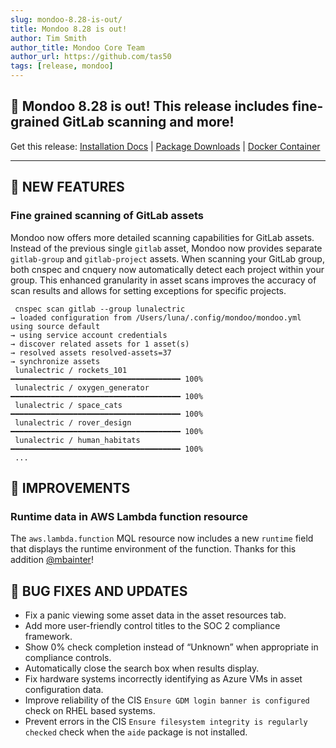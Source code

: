 ```yaml
---
slug: mondoo-8.28-is-out/
title: Mondoo 8.28 is out!
author: Tim Smith
author_title: Mondoo Core Team
author_url: https://github.com/tas50
tags: [release, mondoo]
---
```


## 🥳 Mondoo 8.28 is out! This release includes fine-grained GitLab scanning and more!

Get this release: [Installation Docs](/cnspec/) | [Package Downloads](https://releases.mondoo.com/cnspec/) | [Docker Container](https://hub.docker.com/r/mondoo/cnspec)

---

## 🎉 NEW FEATURES

### Fine grained scanning of GitLab assets

Mondoo now offers more detailed scanning capabilities for GitLab assets. Instead of the previous single `gitlab` asset, Mondoo now provides separate `gitlab-group` and `gitlab-project` assets. When scanning your GitLab group, both cnspec and cnquery now automatically detect each project within your group. This enhanced granularity in asset scans improves the accuracy of scan results and allows for setting exceptions for specific projects.

```text
 cnspec scan gitlab --group lunalectric
→ loaded configuration from /Users/luna/.config/mondoo/mondoo.yml using source default
→ using service account credentials
→ discover related assets for 1 asset(s)
→ resolved assets resolved-assets=37
→ synchronize assets
 lunalectric / rockets_101         ━━━━━━━━━━━━━━━━━━━━━━━━━━━━━━━━━━━━━━ 100%
 lunalectric / oxygen_generator    ━━━━━━━━━━━━━━━━━━━━━━━━━━━━━━━━━━━━━━ 100%
 lunalectric / space_cats          ━━━━━━━━━━━━━━━━━━━━━━━━━━━━━━━━━━━━━━ 100%
 lunalectric / rover_design        ━━━━━━━━━━━━━━━━━━━━━━━━━━━━━━━━━━━━━━ 100%
 lunalectric / human_habitats      ━━━━━━━━━━━━━━━━━━━━━━━━━━━━━━━━━━━━━━ 100%
 ...
```

## 🧹 IMPROVEMENTS

### Runtime data in AWS Lambda function resource

The `aws.lambda.function` MQL resource now includes a new `runtime` field that displays the runtime environment of the function. Thanks for this addition [@mbainter](https://github.com/mbainter)!

## 🐛 BUG FIXES AND UPDATES

- Fix a panic viewing some asset data in the asset resources tab.
- Add more user-friendly control titles to the SOC 2 compliance framework.
- Show 0% check completion instead of “Unknown” when appropriate in compliance controls.
- Automatically close the search box when results display.
- Fix hardware systems incorrectly identifying as Azure VMs in asset configuration data.
- Improve reliability of the CIS `Ensure GDM login banner is configured` check on RHEL based systems.
- Prevent errors in the CIS `Ensure filesystem integrity is regularly checked` check when the `aide` package is not installed.

